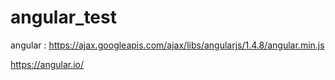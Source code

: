 # angular_test

angular :
https://ajax.googleapis.com/ajax/libs/angularjs/1.4.8/angular.min.js

https://angular.io/

